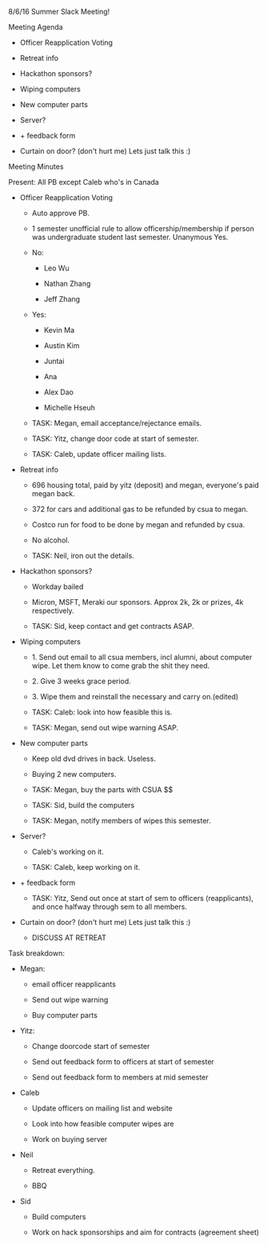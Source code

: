 8/6/16 Summer Slack Meeting!

Meeting Agenda

-   Officer Reapplication Voting

-   Retreat info

-   Hackathon sponsors?

-   Wiping computers

-   New computer parts

-   Server?

-   \+ feedback form

-   Curtain on door? (don't hurt me) Lets just talk this :)

Meeting Minutes

Present: All PB except Caleb who's in Canada

-   Officer Reapplication Voting

    -   Auto approve PB.

    -   1 semester unofficial rule to allow officership/membership if
        person was undergraduate student last semester. Unanymous Yes.

    -   No:

        -   Leo Wu

        -   Nathan Zhang

        -   Jeff Zhang

    -   Yes:

        -   Kevin Ma

        -   Austin Kim

        -   Juntai

        -   Ana

        -   Alex Dao

        -   Michelle Hseuh

    -   TASK: Megan, email acceptance/rejectance emails.

    -   TASK: Yitz, change door code at start of semester.

    -   TASK: Caleb, update officer mailing lists.

-   Retreat info

    -   696 housing total, paid by yitz (deposit) and megan, everyone's
        paid megan back.

    -   372 for cars and additional gas to be refunded by csua to megan.

    -   Costco run for food to be done by megan and refunded by csua.

    -   No alcohol.

    -   TASK: Neil, iron out the details.

-   Hackathon sponsors?

    -   Workday bailed

    -   Micron, MSFT, Meraki our sponsors. Approx 2k, 2k or prizes, 4k
        respectively.

    -   TASK: Sid, keep contact and get contracts ASAP.

-   Wiping computers

    -   1\. Send out email to all csua members, incl alumni, about computer wipe.
        Let them know to come grab the shit they need.

    -   2\. Give 3 weeks grace period.

    -   3\. Wipe them and reinstall the necessary and carry on.(edited)

    -   TASK: Caleb: look into how feasible this is.

    -   TASK: Megan, send out wipe warning ASAP.

-   New computer parts

    -   Keep old dvd drives in back. Useless.

    -   Buying 2 new computers.

    -   TASK: Megan, buy the parts with CSUA \$\$

    -   TASK: Sid, build the computers

    -   TASK: Megan, notify members of wipes this semester.

-   Server?

    -   Caleb's working on it.

    -   TASK: Caleb, keep working on it.

-   \+ feedback form

    -   TASK: Yitz, Send out once at start of sem to officers
        (reapplicants), and once halfway through sem to all members.

-   Curtain on door? (don't hurt me) Lets just talk this :)

    -   DISCUSS AT RETREAT

Task breakdown:

-   Megan:

    -   email officer reapplicants

    -   Send out wipe warning

    -   Buy computer parts

-   Yitz:

    -   Change doorcode start of semester

    -   Send out feedback form to officers at start of semester

    -   Send out feedback form to members at mid semester

-   Caleb

    -   Update officers on mailing list and website

    -   Look into how feasible computer wipes are

    -   Work on buying server

-   Neil

    -   Retreat everything.

    -   BBQ

-   Sid

    -   Build computers

    -   Work on hack sponsorships and aim for contracts (agreement
        sheet)
